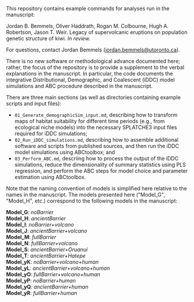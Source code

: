 This repository contains example commands for analyses run in the manuscript:

Jordan B. Bemmels, Oliver Haddrath, Rogan M. Colbourne, Hugh A. Robertson, Jason T. Weir. Legacy of supervolcanic eruptions on population genetic structure of kiwi. *In review.*

For questions, contact Jordan Bemmels (jordan.bemmels@utoronto.ca).

There is no new software or methodological advance documented here; rather, the focus of the repository is to provide a supplement to the verbal explanations in the manuscript. In particular, the code documents the integrative Distributional, Demographic, and Coalescent (iDDC) model simulations and ABC procedure described in the manuscript.

There are three main sections (as well as directories containing example scripts and input files):

- ```01_Generate_demographicSim_input.md```, describing how to transform maps of habitat suitability for different time periods (e.g., from ecological niche models) into the necessary SPLATCHE3 input files required for iDDC simulations;
- ```02_Run_iDDC_simulations.md```, describing how to assemble additional software and scripts from published sources, and then run the iDDC model simulations using ABCtoolbox; and
- ```03_Perform_ABC.md```, descriing how to process the output of the iDDC simulations, reduce the dimensionality of summary statistics using PLS regression, and perform the ABC steps for model choice and parameter estimation using ABCtoolbox.

Note that the naming convention of models is simplified here relative to the names in the manuscript. The models presented here ("Model_G", "Model_H", etc.) correspond to the following models in the manuscript:

**Model_G**: *noBarrier*</br>
**Model_H**: *ancientBarrier*</br>
**Model_I**: *noBarrier+volcano*</br>
**Model_J**: *ancientBarrier+volcano*</br>
**Model_M**: *fullBarrier*</br>
**Model_N**: *fullBarrier+volcano*</br>
**Model_S**: *ancientBarrier+Oruanui*</br>
**Model_T**: *ancientBarrier+Hatepe*</br>
**Model_yK**: *noBarrier+volcano+human*</br>
**Model_yL**: *ancientBarrier+volcano+human*</br>
**Model_yO**: *fullBarrier+volcano+human*</br>
**Model_yP**: *noBarrier+human*</br>
**Model_yQ**: *ancientBarrier+human*</br>
**Model_yR**: *fullBarrier+human*

